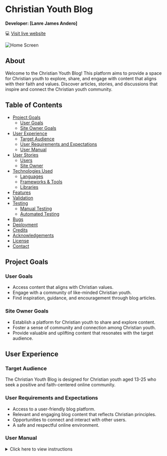# Christian Youth Blog

**Developer: [Lanre James Andero]**

💻 [Visit live website](https://cy-django-blog-486df1fc929f.herokuapp.com/)

![Home Screen](https://res.cloudinary.com/dmwocs4qe/image/upload/v1707648124/home-screen_gcv0es.png)

## About

Welcome to the Christian Youth Blog! This platform aims to provide a space for Christian youth to explore, share, and engage with content that aligns with their faith and values. Discover articles, stories, and discussions that inspire and connect the Christian youth community.

## Table of Contents

  - [Project Goals](#project-goals)
    - [User Goals](#user-goals)
    - [Site Owner Goals](#site-owner-goals)
  - [User Experience](#user-experience)
    - [Target Audience](#target-audience)
    - [User Requirements and Expectations](#user-requirements-and-expectations)
    - [User Manual](#user-manual)
  - [User Stories](#user-stories)
    - [Users](#users)
    - [Site Owner](#site-owner)
  - [Technologies Used](#technologies-used)
    - [Languages](#languages)
    - [Frameworks & Tools](#frameworks--tools)
    - [Libraries](#libraries)
  - [Features](#features)
  - [Validation](#validation)
  - [Testing](#testing)
    - [Manual Testing](#manual-testing)
    - [Automated Testing](#automated-testing)
  - [Bugs](#bugs)
  - [Deployment](#deployment)
  - [Credits](#credits)
  - [Acknowledgements](#acknowledgements)
  - [License](#license)
  - [Contact](#contact)


## Project Goals

### User Goals

- Access content that aligns with Christian values.
- Engage with a community of like-minded Christian youth.
- Find inspiration, guidance, and encouragement through blog articles.

### Site Owner Goals

- Establish a platform for Christian youth to share and explore content.
- Foster a sense of community and connection among Christian youth.
- Provide valuable and uplifting content that resonates with the target audience.

## User Experience

### Target Audience

The Christian Youth Blog is designed for Christian youth aged 13-25 who seek a positive and faith-centered online community.

### User Requirements and Expectations

- Access to a user-friendly blog platform.
- Relevant and engaging blog content that reflects Christian principles.
- Opportunities to connect and interact with other users.
- A safe and respectful online environment.

### User Manual

<details><summary>Click here to view instructions</summary>

#### Navigating the Blog
Upon entering the blog, users will find a clean and intuitive interface. Key navigation options include:
1. Home - Explore the latest blog posts.
2. About - Learn more about the blog's mission and values.
3. Register - New users can sign up
4. Login - Registered users can sign in
5. Signed In - Users can create, edit and delete own posts, comments and likes/unlikes posts.
6. Logout- Singned in users can logout of their accounts

<details><summary>Home Page Navigations</summary>
<img src="media/home-screen.png">
</details>

#### Reading Blog Posts
Click on a post to read its full content. Users can leave create own posts, comments, likes/unlikes, edit and delete own posts.

<details><summary>Blog Posts</summary>
<img src="media/user-can-read-post-in-full.jpg">
</details>

[Back to Table Of Contents](#table-of-contents)

## User Stories

### Site Admin

1. **As a Site Admin, I can create, read, update, and delete posts so that I can manage my blog content.**

2. **As a Site Admin, I can create draft posts so that I can finish writing the content later.**

3. **As a Site Admin, I can approve or disapprove comments so that I can filter out objectionable comments.**

4. **As a Site Admin, I can approve or disapprove posts so that I can filter out objectionable posts.**

<details><summary>Site Admin Rights</summary>
<img src="media/admin-approved-comment.jpg">
<img src="media/admin-approved-posts.png">
<img src="media/admin-unapproved-comment.jpg">
<img src="media/admin-unapproved-posts.jpg">
</details>

### Site User

1. **As a Site User, I can receive a confirmation email after registering so that my email address could be verified.**

2. **As a Site User, I can like or unlike a post so that I can interact with the content.**

3. **As a Site User, I can view a paginated list of posts so that I can select which post I want to view.**

4. **As a Site User, I can view the number of likes on each post so that I can see which is the most popular or viral.**

5. **As a Site User, I can view a list of posts so that I can select one to read.**

6. **As a Site User, I can click on a post so that I can read the full text.**

7. **As a Site User, I can register an account so that I can comment and like.**

8. **As a Site User, I can leave comments on a post so that I can be involved in the conversation.**

9. **As a Site User, I can view comments on an individual post so that I can read the conversation.**

<details><summary>Site Users Rights</summary>
<img src="media/user-can-create-posts.png">
<img src="media/user-can-delete-own-posts.jpg">
<img src="media/user-can-edit-own-posts.png">
<img src="media/user-can-leave-comments-edit-delete-posts.png">
<img src="media/user-can-leave-comments.jpg">
<img src="media/user-can-like-posts.png">
<img src="media/user-can-read-post-in-full.jpg">
</details>

## Technologies Used

### Languages

- HTML
- CSS
- JavaScript
- Python

### Frameworks & Tools

- Django
- Bootstrap
- Flake8 - was used to check my code against Python conventions
- W3C
- [Font Awesome](https://fontawesome.com/) - icons from Font Awesome were used in the footer below the program terminal
- [GitHub](https://github.com/) was used as a remote repository to store project code
- [Heroku Platform](https://https://heroku.com/) was used to deploy the project into live environment

### Libraries

- asgiref==3.7.2
- bleach==3.3.1
- certifi==2024.2.2
- cffi==1.16.0
- charset-normalizer==3.3.2
- cloudinary==1.38.0
- crispy-bootstrap4==2023.1
- cryptography==42.0.2
- defusedxml==0.7.1
- dj-database-url==2.1.0
- dj3-cloudinary-storage==0.0.6
- Django==5.0.1
- django-allauth==0.60.1
- django-cors-headers==4.3.1
- django-crispy-forms==2.1
- django-summernote==0.8.20.0
- gunicorn==21.2.0
- idna==3.6
- oauthlib==3.2.2
- packaging==23.2
- pillow==10.2.0
- psycopg2==2.9.9
- pycparser==2.21
- PyJWT==2.8.0
- python3-openid==3.2.0
- pytz==2023.3.post1
- requests==2.31.0
- requests-oauthlib==1.3.1
- six==1.16.0
- sqlparse==0.4.4
- typing_extensions==4.9.0
- urllib3==2.2.0
- webencodings==0.5.1

## Features

- User-friendly blog interface
- Paginated blog posts
- Community engagement features (posts, comments, likes/unlikes, edit and delete posts)
- About section explaining the blog's mission

## Validation

User inputs are validated to ensure respectful and appropriate interactions within the community. For example:
- Comments are monitored for adherence to community guidelines.
- User-generated content is reviewed for relevance and alignment with the blog's mission.
- Comments and posts are subject to approval from the admin.

<details><summary>Validations</summary>
<img src="media/admin-delected-comment-validation.png">
<img src="media/css-valdator.png">
<img src="media/user-comment-awaiting-approva-validation.jpg">
<img src="media/user-post-awaiting-approval-validation.jpg">
<img src="media/user-signed-in-validation.png">
<img src="media/user-signed-out-validation.png">
<img src="media/admin-unapproved-posts.jpg">
</details>

[Back to Table Of Contents](#table-of-contents)

## Testing

### Manual Testing

Manual testing includes:
- **Blog Navigation:** Ensure users can easily navigate through the blog.
- **Reading Posts:** Verify that posts display correctly and are readable.
- **Community Engagement:** Test the functionality of posts, comments, likes/unlikes, edit and delete posts.

<details><summary>Manual Testing</summary>
<img src="media/home-screen.png">
<img src="media/amiresponsive.png">
<img src="media/auth-password-validators-pep8-error-line-too-long.png">
<img src="media/flake8-pep8-testing.png">
<img src="media/import-env-pep8-error-imported-not-used.png">
<img src="media/auth-password-validators-pep8-error-line-too-long.png">
<img src="media/lighthouse-desktop.png">
<img src="media/lighthouse-mobile.png">
<img src="media/css-valdator.png">
<img src="media/user-can-read-post-in-full.jpg">
<img src="media/user-can-leave-comments.jpg">
<img src="media/user-can-like-posts.png">
<img src="media/user-can-create-posts.png">
<img src="media/user-can-leave-comments-edit-delete-posts.png">
</details>

### Automated Testing

Automated testing is not currently implemented for this blog.

## Bugs
  **No known bugs
- **Mobile Responsiveness:** Ensure optimal display and functionality on various devices.
- **Users Features:** Continuously monitor and address any issues related to posts, comments and likes.

## Deployment

The Christian Youth Blog is live at [https://cy-django-blog-486df1fc929f.herokuapp.com/]. Feel free to explore and engage with the content!

### Forking the GitHub Repository
1. Go to the GitHub repository
2. Click on Fork button in top right corner
3. You will then have a copy of the repository in your own GitHub account.
   
### Making a Local Clone
1. Go to the GitHub repository 
2. Locate the Code button above the list of files and click it
3. Highlight the "HTTPS" button to clone with HTTPS and copy the link
4. Open Git Bash
5. Change the current working directory to the one where you want the cloned directory
6. Type git clone and paste the URL from the clipboard ($ git clone <span>https://</span>github.com/YOUR-USERNAME/YOUR-REPOSITORY)
7. Press Enter to create your local clone

## Credits

- Blog content and design created by [Lanre James Andero].
- Code Institute - I Think Therefore I Blog Walkthrough 
- Micheala Y Goba (https://mickeygblogs.com/) for inspiration and very resourceful content.

## Acknowledgements

I would like to express gratitude to the following:
- My mentor Mo and advisors for their guidance and support.
- Family and friends who actively engage with the blog.
- Code Institute and Slack community for valuable resources and discussions.

## License

This project is licensed under the MIT License.

## Contact

If you have any questions or suggestions regarding the Christian Youth Blog, feel free to contact us at [lanreandero@gmai.com](mailto:lanreandero@gmail.com).

Happy Coding!

[Back to Table Of Contents](#table-of-contents)
